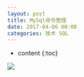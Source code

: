 ```yaml
---
layout: post
title: MySql命令整理
date: 2017-04-06 00:00
categories: 技术 SQL
---
```


* content
{:toc}

![](https://github.com/HarmonyHu/harmonyhu.github.io/raw/master/_posts/images/MySql.jpg)  
